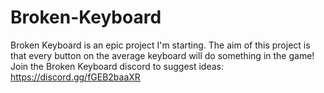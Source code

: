 # Broken-Keyboard
Broken Keyboard is an epic project I'm starting. The aim of this project is that every button on the average keyboard will do something in the game!
Join the Broken Keyboard discord to suggest ideas: https://discord.gg/fGEB2baaXR
